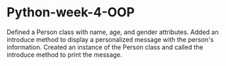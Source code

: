 # Python-week-4-OOP
Defined a Person class with name, age, and gender attributes.
Added an introduce method to display a personalized message with the person's information.
Created an instance of the Person class and called the introduce method to print the message.